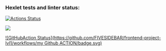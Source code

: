 ### Hexlet tests and linter status:
[![Actions Status](https://github.com/FIVESIDEBAR/frontend-project-lvl1/workflows/hexlet-check/badge.svg)](https://github.com/FIVESIDEBAR/frontend-project-lvl1/actions)

<a href="https://codeclimate.com/github/FIVESIDEBAR/frontend-project-lvl1/maintainability"><img src="https://api.codeclimate.com/v1/badges/13c6ee704b20c3f1674f/maintainability" /></a>

[![GitHubAction Status](https://github.com/FIVESIDEBAR/frontend-project-lvl1/workflows/my Github ACTION/badge.svg)](https://github.com/FIVESIDEBAR/frontend-project-lvl1/actions)
